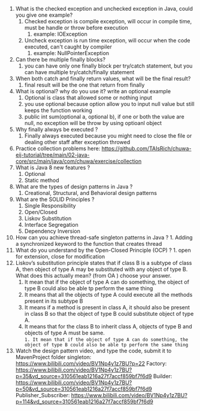 1. What is the checked exception and unchecked exception in Java, could you give one example?
	1. Checked exception is compile exception, will occur in compile time, must be handle or throw before execution
		1. example: IOException
	2. Uncheck exception is run time exception, will occur when the code executed, can't caught by compiler
		1. example: NullPointerException
2.  Can there be multiple finally blocks? 
	1. you can have only one finally block per try/catch statement, but you can have multiple try/catch/finally statement
3.  When both catch and finally return values, what will be the final result?
	1. final result will be the one that return from finally
4.  What is optional? why do you use it? write an optional example
	1. Optional is class that allowed some or nothing input
	2. you use optional because option allow you to input null value but still keeps the function working
	3. public int sum(optional<Integer> a, optional<Integer> b), if one or both the value are null, no exception will be throw by using optioanl object
5.  Why finally always be executed ?
	1. Finally always executed because you might need to close the file or dealing other staff after exception throwed
6.  Practice collection problems here: https://github.com/TAIsRich/chuwa-eij-tutorial/tree/main/02-java-core/src/main/java/com/chuwa/exercise/collection 
7.  What is Java 8 new features ?
	1. Optional<T>
	2. Static method
8.  What are the types of design patterns in Java ?
	1. Creational, Structural, and Behavioral design patterns
9.  What are the SOLID Principles ?
	1. Single Responsibility
	2. Open/Closed
	3. Liskov Substitution
	4. Interface Segregation
	5. Dependency Inversion
10.  How can you achieve thread-safe singleton patterns in Java ?
	1. Adding a synchronized keyword to the function that creates thread
11.  What do you understand by the Open-Closed Principle (OCP) ?
	1. open for extension, close for modification
12.  Liskov’s substitution principle states that if class B is a subtype of class A, then object of type A may be substituted with any object of type B. What does this actually mean? (from OA ) choose your answer.  
	  1.  It mean that if the object of type A can do something, the object of type B could also be able tp perform the same thing
	  2.  It means that all the objects of type A could execute all the methods present in its subtype B
	  3.  It means if a method is present in class A, it should also be present in class B so that the object of type B could substitute object of type A.
	  4.  It means that for the class B to inherit class A, objects of type B and objects of type A must be same.  
	`1. It mean that if the object of type A can do something, the object of type B could also be able tp perform the same thing `
13.  Watch the design pattern video, and type the code, submit it to MavenProject folder
   singleton: https://www.bilibili.com/video/BV1Np4y1z7BU?p=22
   Factory: https://www.bilibili.com/video/BV1Np4y1z7BU?p=35&vd_source=310561eab1216a27f7accf859bf7f6d9
   Builder: https://www.bilibili.com/video/BV1Np4y1z7BU?p=50&vd_source=310561eab1216a27f7accf859bf7f6d9
   Publisher_Subscriber: https://www.bilibili.com/video/BV1Np4y1z7BU?p=114&vd_source=310561eab1216a27f7accf859bf7f6d9